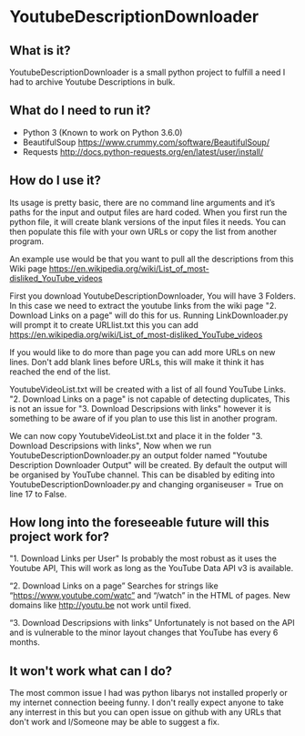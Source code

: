 YoutubeDescriptionDownloader
==============

What is it?
--------------
YoutubeDescriptionDownloader is a small python project to fulfill a need I had to archive Youtube Descriptions in bulk.

What do I need to run it?
--------------

- Python 3 (Known to work on Python 3.6.0)
- BeautifulSoup https://www.crummy.com/software/BeautifulSoup/
- Requests http://docs.python-requests.org/en/latest/user/install/

How do I use it?
--------------
Its usage is pretty basic, there are no command line arguments and it’s paths for the input and output files are hard coded.
When you first run the python file, it will create blank versions of the input files it needs.
You can then populate this file with your own URLs or copy the list from another program.

An example use would be that you want to pull all the descriptions from this Wiki page https://en.wikipedia.org/wiki/List_of_most-disliked_YouTube_videos

First you download YoutubeDescriptionDownloader, You will have 3 Folders. In this case we need to extract the youtube links from the wiki page "2. Download Links on a page" will do this for us. Running LinkDownloader.py will prompt it to create URLlist.txt this you can add https://en.wikipedia.org/wiki/List_of_most-disliked_YouTube_videos

If you would like to do more than page you can add more URLs on new lines. Don't add blank lines before URLs, this will make it think it has reached the end of the list.

YoutubeVideoList.txt will be created with a list of all found YouTube Links. "2. Download Links on a page" is not capable of detecting duplicates, This is not an issue for "3. Download Descripsions with links" however it is something to be aware of if you plan to use this list in another program.

We can now copy YoutubeVideoList.txt and place it in the folder "3. Download Descripsions with links", Now when we run YoutubeDescriptionDownloader.py an output folder named "Youtube Description Downloader Output" will be created.
By default the output will be organised by YouTube channel. This can be disabled by editing into YoutubeDescriptionDownloader.py and changing organiseuser = True on line 17 to False.


How long into the foreseeable future will this project work for?
--------------
"1. Download Links per User" Is probably the most robust as it uses the Youtube API, This will work as long as the YouTube Data API v3 is available.

“2. Download Links on a page” Searches for strings like “https://www.youtube.com/watc” and “/watch” in the HTML of pages. New domains like http://youtu.be not work until fixed.

“3. Download Descripsions with links” Unfortunately is not based on the API and is vulnerable to the minor layout changes that YouTube has every 6 months.

It won't work what can I do?
--------------
The most common issue I had was python libarys not installed properly or my internet connection beeing funny.
I don't really expect anyone to take any interrest in this but you can open issue on github with any URLs that don't work and I/Someone may be able to suggest a fix.
